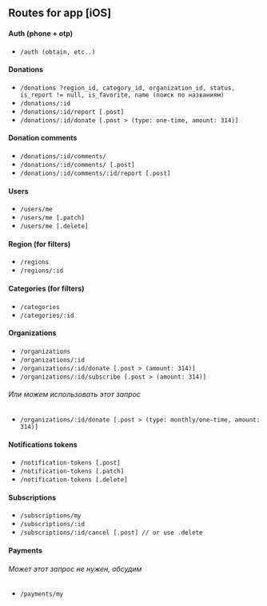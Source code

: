 ## Routes for app [iOS]

#### Auth (phone + otp)
- ``/auth (obtain, etc..)``

#### Donations
- ``/donations ?region_id, category_id, organization_id, status, is_report != null, is_favorite, name (поиск по названиям)``
- ``/donations/:id``
- ``/donations/:id/report [.post]``
- ``/donations/:id/donate [.post > (type: one-time, amount: 314)]``

#### Donation comments
- ``/donations/:id/comments/``
- ``/donations/:id/comments/ [.post]``
- ``/donations/:id/comments/:id/report [.post]``

#### Users
- ``/users/me``
- ``/users/me [.patch]``
- ``/users/me [.delete]``

#### Region (for filters)
- ``/regions``
- ``/regions/:id``

#### Categories (for filters)
- ``/categories``
- ``/categories/:id``

#### Organizations
- ``/organizations``
- ``/organizations/:id``
- ``/organizations/:id/donate [.post > (amount: 314)]``
- ``/organizations/:id/subscribe [.post > (amount: 314)]``

###### Или можем использовать этот запрос
- ``/organizations/:id/donate [.post > (type: monthly/one-time, amount: 314)]``

#### Notifications tokens
- ``/notification-tokens [.post]``
- ``/notification-tokens [.patch]``
- ``/notification-tokens [.delete]``

#### Subscriptions
- ``/subscriptions/my``
- ``/subscriptions/:id``
- ``/subscriptions/:id/cancel [.post] // or use .delete``

#### Payments
###### Может этот запрос не нужен, обсудим
- ``/payments/my ``
